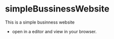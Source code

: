 # simpleBussinessWebsite
This is a simple businness website 
- open in a editor and view in your browser.